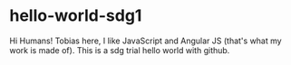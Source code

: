 # hello-world-sdg1
Hi Humans!
Tobias here, I like JavaScript and Angular JS (that's what my work is made of).
This is a sdg trial hello world with github.
